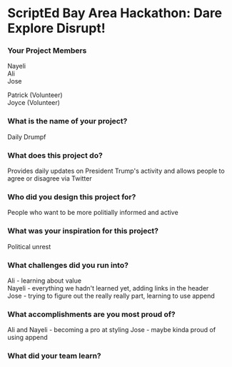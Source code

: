 # ScriptEd Bay Area Hackathon: Dare Explore Disrupt!

### Your Project Members
Nayeli<br/>
Ali<br/>
Jose<br/>

Patrick (Volunteer)<br/>
Joyce (Volunteer)

### What is the name of your project?
Daily Drumpf

### What does this project do?
Provides daily updates on President Trump's activity and allows people to agree or disagree via Twitter

### Who did you design this project for?
People who want to be more politially informed and active

### What was your inspiration for this project?
Political unrest

### What challenges did you run into?
Ali - learning about value <br/>
Nayeli - everything we hadn't learned yet, adding links in the header <br/>
Jose - trying to figure out the really really part, learning to use append

### What accomplishments are you most proud of?
Ali and Nayeli - becoming a pro at styling
Jose - maybe kinda proud of using append

### What did your team learn?

